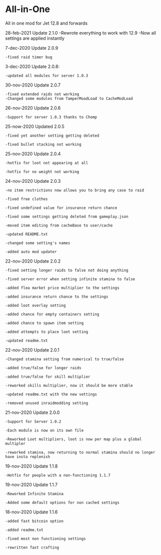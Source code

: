 # All-in-One
All in one mod for Jet 12.8 and forwards

28-feb-2021 Update 2.1.0
	-Rewrote everything to work with 12.9
	-Now all settings are applied instantly

7-dec-2020 Update 2.0.9

	-fixed raid timer bug

3-dec-2020 Update 2.0.8:

	-updated all modules for server 1.0.3

30-nov-2020 Update 2.0.7

	-fixed extended raids not working
	-Changed some modules from TamperMoadLoad to CacheModLoad

26-nov-2020 Update 2.0.6
	
	-Support for server 1.0.3 thanks to Chomp

25-now-2020 Updated 2.0.5

	-fixed yet another setting getting deleted

	-fixed bullet stacking not working

25-nov-2020 Update 2.0.4
	
	-hotfix for loot not appearing at all

	-hotfix for no weight not working

24-nov-2020 Update 2.0.3

	-no item restrictions now allows you to bring any case to raid
	
	-fixed free clothes
	
	-fixed undefined value for insurance return chance
	
	-fixed some settings getting deleted from gameplay.json
	
	-moved item editing from cacheBase to user/cache
	
	-updated README.txt
	
	-changed some setting's names
	
	-added auto mod updater

22-nov-2020 Update 2.0.2

	-fixed setting longer raids to false not doing anything

	-fixed server error when setting infinite stamina to false

	-added flea market price multiplier to the settings

	-added insurance return chance to the settings

	-added loot overlay setting

	-added chance for empty containers setting

	-added chance to spawn item setting

	-added attempts to place loot setting

	-updated readme.txt

22-nov-2020 Update 2.0.1

	-Changed stamina setting from numerical to true/false

	-added true/false for longer raids

	-added true/false for skill multiplier

	-reworked skills multiplier, now it should be more stable

	-updated readme.txt with the new settings

	-removed unused inraidmodding setting

21-nov-2020 Update 2.0.0

	-Support for Server 1.0.2

	-Each module is now on its own file

	-Reworked Loot multipliers, loot is now per map plus a global multipler

	-reworked stamina, now returning to normal stamina should no longer have insta replenish

19-nov-2020 Update 1.1.8

	-Hotfix for people with a non-functioning 1.1.7

19-nov-2020 Update 1.1.7

	-Reworked Infinite Stamina

	-Added some default options for non cached settings

18-nov-2020 Update 1.1.6

	-added fast bitcoin option

	-added readme.txt

	-fixed most non functioning settings

	-rewritten fast crafting
